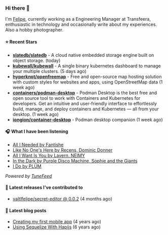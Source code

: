 ### Hi there 👋

I'm [Felipe](https://felipevm.com), currently working as a Engineering Manager at Transfeera, enthusiastic in technology and occasionally write about my experiences. Also a hobby photographer.

#### ⭐ Recent Stars
- **[slatedb/slatedb](https://github.com/slatedb/slatedb)** - A cloud native embedded storage engine built on object storage. (today)
- **[kubewall/kubewall](https://github.com/kubewall/kubewall)** - A single binary kubernetes dashboard to manage your multiple clusters. (5 days ago)
- **[hyperknot/openfreemap](https://github.com/hyperknot/openfreemap)** - Free and open-source map hosting solution with custom styles for websites and apps, using OpenStreetMap data (1 week ago)
- **[containers/podman-desktop](https://github.com/containers/podman-desktop)** - Podman Desktop is the best free and open source tool to work with Containers and Kubernetes for developers. Get an intuitive and user-friendly interface to effortlessly build, manage, and deploy containers and Kubernetes — all from your desktop. (1 week ago)
- **[iongion/container-desktop](https://github.com/iongion/container-desktop)** - Podman desktop companion (1 week ago)

#### 🎧 What I have been listening
- [All I Needed by Fantishe](https://open.spotify.com/track/74kURLYGDFMv71yySlb394)
- [Like No One&#39;s Here by Recens, Dominic Donner](https://open.spotify.com/track/6sOfIfmLp01BNkaPjUi3IT)
- [All I Want Is You by Lavern, NEIMY](https://open.spotify.com/track/5lebcpNhPX5sAPUjKyyYgY)
- [In the Dark by Purple Disco Machine, Sophie and the Giants](https://open.spotify.com/track/3W4BmmQVuhF8rBUQY3Ga41)
- [I Do by PLÜM](https://open.spotify.com/track/4AfGJPK64DlMAy86TtTVUa)

_Powered by [TuneFeed](https://tunefeed.app?ref=valtlfelipe-gh-profile)_ 

#### 🚀 Latest releases I've contributed to


- [valtlfelipe/secret-editor @ 0.0.2](https://github.com/valtlfelipe/secret-editor/releases/tag/0.0.2) (4 months ago)

#### 📄 Latest blog posts
- [Creating my first mobile app](https://felipevm.com/posts/creating-my-first-mobile-app/) (4 years ago)
- [Using Sequelize With Hapijs](https://felipevm.com/posts/using-sequelize-with-hapijs/) (6 years ago)
